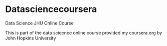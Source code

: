 # Datasciencecoursera
Data Science JHU Online Course

This is part of the data sciecnce online course provided my coursera.org by John Hopkins University